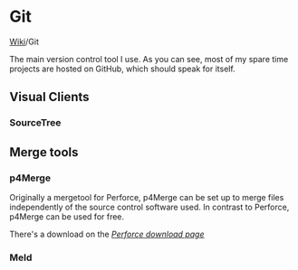 # Git
[Wiki](index.md)/Git

The main version control tool I use. As you can see, most of my spare time projects are hosted on GitHub, which should speak for itself.

## Visual Clients

### SourceTree

## Merge tools

### p4Merge

Originally a mergetool for Perforce, p4Merge can be set up to merge files independently of the source control software used. In contrast to Perforce, p4Merge can be used for free.

There's a download on the [_Perforce download page_](https://www.perforce.com/downloads/visual-merge-tool)

### Meld
